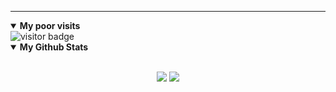 

---
<details open>
 <summary> <b>My poor visits</b> </summary>
 <img src="https://visitor-badge.glitch.me/badge?page_id=infzer.infzer" alt="visitor badge"/>
</details>

<details open>
 <summary><b>My Github Stats</b></summary>
<br>
<p align = "center">
  <img src = "https://github-readme-stats.vercel.app/api?username=infzer&show_icons=true&theme=synthwave&line_height=27">
  <img src = "https://github-readme-stats.vercel.app/api/top-langs/?username=infzer&hide=css,java,html&theme=synthwave">
</p>
</details>

<!--START_SECTION:waka-->
<!--END_SECTION:waka-->
